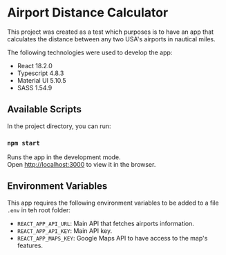 # Airport Distance Calculator

This project was created as a test which purposes is to have an app that calculates the distance between any two USA's airports in nautical miles.

The following technologies were used to develop the app:

- React 18.2.0
- Typescript 4.8.3
- Material UI 5.10.5
- SASS 1.54.9

## Available Scripts

In the project directory, you can run:

### `npm start`

Runs the app in the development mode.\
Open [http://localhost:3000](http://localhost:3000) to view it in the browser.

## Environment Variables

This app requires the following environment variables to be added to a file `.env` in teh root folder:

- `REACT_APP_API_URL`: Main API that fetches airports information.
- `REACT_APP_API_KEY`: Main API key.
- `REACT_APP_MAPS_KEY`: Google Maps API to have access to the map's features.